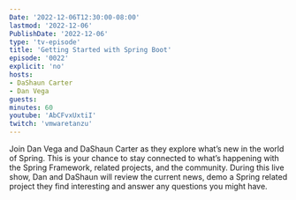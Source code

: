 ```yaml
---
Date: '2022-12-06T12:30:00-08:00'
lastmod: '2022-12-06'
PublishDate: '2022-12-06'
type: 'tv-episode'
title: 'Getting Started with Spring Boot'
episode: '0022'
explicit: 'no'
hosts:
- DaShaun Carter
- Dan Vega
guests:
minutes: 60
youtube: 'AbCFvxUxtiI'
twitch: 'vmwaretanzu'
---
```


Join Dan Vega and DaShaun Carter as they explore what’s new in the world of Spring. This is your chance to stay connected to what’s happening with the Spring Framework, related projects, and the community. During this live show, Dan and DaShaun will review the current news, demo a Spring related project they find interesting and answer any questions you might have.
